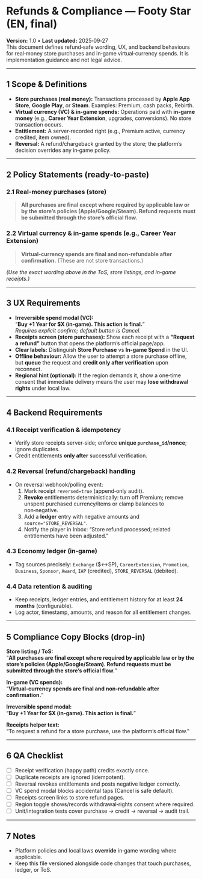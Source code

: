 # Refunds & Compliance — Footy Star (EN, final)

**Version:** 1.0 • **Last updated:** 2025‑09‑27  
This document defines refund‑safe wording, UX, and backend behaviours for real‑money store purchases and in‑game virtual‑currency spends. It is implementation guidance and not legal advice.

---

## 1 Scope & Definitions
- **Store purchases (real money):** Transactions processed by **Apple App Store**, **Google Play**, or **Steam**. Examples: Premium, cash packs, Rebirth.
- **Virtual currency (VC) & in‑game spends:** Operations paid with **in‑game money** (e.g., **Career Year Extension**, upgrades, conversions). No store transaction occurs.
- **Entitlement:** A server‑recorded right (e.g., Premium active, currency credited, item owned).
- **Reversal:** A refund/chargeback granted by the store; the platform’s decision overrides any in‑game policy.

---

## 2 Policy Statements (ready‑to‑paste)
### 2.1 Real‑money purchases (store)
> **All purchases are final except where required by applicable law or by the store’s policies (Apple/Google/Steam). Refund requests must be submitted through the store’s official flow.**

### 2.2 Virtual currency & in‑game spends (e.g., Career Year Extension)
> **Virtual‑currency spends are final and non‑refundable after confirmation.** (These are not store transactions.)

*(Use the exact wording above in the ToS, store listings, and in‑game receipts.)*

---

## 3 UX Requirements
- **Irreversible spend modal (VC):**  
  “**Buy +1 Year for $X (in‑game). This action is final.**”  
  *Requires explicit confirm; default button is Cancel.*
- **Receipts screen (store purchases):** Show each receipt with a **“Request a refund”** button that opens the platform’s official page/app.
- **Clear labels:** Distinguish **Store Purchase** vs **In‑game Spend** in the UI.
- **Offline behaviour:** Allow the user to attempt a store purchase offline, but **queue** the request and **credit only after verification** upon reconnect.
- **Regional hint (optional):** If the region demands it, show a one‑time consent that immediate delivery means the user may **lose withdrawal rights** under local law.

---

## 4 Backend Requirements
### 4.1 Receipt verification & idempotency
- Verify store receipts server‑side; enforce **unique `purchase_id`/nonce**; ignore duplicates.
- Credit entitlements **only after** successful verification.

### 4.2 Reversal (refund/chargeback) handling
- On reversal webhook/polling event:
  1) Mark receipt `reversed=true` (append‑only audit).  
  2) **Revoke** entitlements deterministically: turn off Premium; remove unspent purchased currency/items or clamp balances to non‑negative.  
  3) Add a **ledger** entry with negative amounts and `source="STORE_REVERSAL"`.
  4) Notify the player in Inbox: “Store refund processed; related entitlements have been adjusted.”

### 4.3 Economy ledger (in‑game)
- Tag sources precisely: `Exchange` ($↔SP), `CareerExtension`, `Promotion`, `Business`, `Sponsor`, `Award`, `IAP` (credited), `STORE_REVERSAL` (debited).

### 4.4 Data retention & auditing
- Keep receipts, ledger entries, and entitlement history for at least **24 months** (configurable).
- Log actor, timestamp, amounts, and reason for all entitlement changes.

---

## 5 Compliance Copy Blocks (drop‑in)

**Store listing / ToS:**  
“**All purchases are final except where required by applicable law or by the store’s policies (Apple/Google/Steam). Refund requests must be submitted through the store’s official flow.**”

**In‑game (VC spends):**  
“**Virtual‑currency spends are final and non‑refundable after confirmation.**”

**Irreversible spend modal:**  
“**Buy +1 Year for $X (in‑game). This action is final.**”

**Receipts helper text:**  
“To request a refund for a store purchase, use the platform’s official flow.”

---

## 6 QA Checklist
- [ ] Receipt verification (happy path) credits exactly once.  
- [ ] Duplicate receipts are ignored (idempotent).  
- [ ] Reversal revokes entitlements and posts negative ledger correctly.  
- [ ] VC spend modal blocks accidental taps (Cancel is safe default).  
- [ ] Receipts screen links to store refund pages.  
- [ ] Region toggle shows/records withdrawal‑rights consent where required.  
- [ ] Unit/integration tests cover purchase → credit → reversal → audit trail.

---

## 7 Notes
- Platform policies and local laws **override** in‑game wording where applicable.  
- Keep this file versioned alongside code changes that touch purchases, ledger, or ToS.
